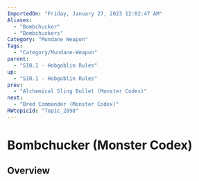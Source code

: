 ```yaml
---
ImportedOn: "Friday, January 27, 2023 12:02:47 AM"
Aliases:
  - "Bombchucker"
  - "Bombchuckers"
Category: "Mundane Weapon"
Tags:
  - "Category/Mundane-Weapon"
parent:
  - "S10.1 - Hobgoblin Rules"
up:
  - "S10.1 - Hobgoblin Rules"
prev:
  - "Alchemical Sling Bullet (Monster Codex)"
next:
  - "Bred Commander (Monster Codex)"
RWtopicId: "Topic_2898"
---
```

# Bombchucker (Monster Codex)
## Overview
